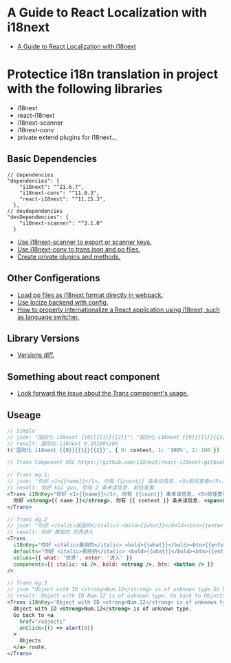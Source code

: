 
# A Guide to React Localization with i18next

- [A Guide to React Localization with i18next](https://phrase.com/blog/posts/localizing-react-apps-with-i18next)

# Protectice i18n translation in project with the following libraries

- i18next
- react-i18next
- i18next-scanner
- i18next-conv
- private extend plugins for i18next...

## Basic Dependencies

``` dependencies
// dependencies
"dependencies": {
    "i18next": "^21.6.7",
    "i18next-conv": "^11.0.3",
    "react-i18next": "^11.15.3",
  },
// devdependencies
"devDependencies": {
    "i18next-scanner": "^3.1.0"
  }
```

- [Use i18next-scanner to export or scanner keys.](https://github.com/i18next/i18next-scanner)
- [Use i18next-conv to trans json and po files.](<https://github.com/i18next/i18next-gettext-converter>)
- [Create private plugins and methods.](https://www.i18next.com/misc/creating-own-plugins#create-a-private-method-to-initialize-your-plugin)

## Other Configerations

- [Load po files as i18next format directly in webpack.](https://github.com/queicherius/i18next-po-loader)
- [Use locize backend with config.](https://github.com/locize/react-tutorial)
- [How to properly internationalize a React application using i18next, such as language switcher.](https://dev.to/adrai/how-to-properly-internationalize-a-react-application-using-i18next-3hdb)

## Library Versions

- [Versions diff.](https://react.i18next.com/latest/migrating-v9-to-v10)

## Something about react component

- [Look forward the issue about the Trans component's usage.](https://stackoverflow.com/questions/55000798/react-i18next-and-replacing-placeholder-keys-with-components)

## Useage

``` jsx
// Simple
// json: "国际化 i18next {{0}}{{1}}{{2}}": "国际化 i18next {{0}}{{1}}{{2}}"
// result: 国际化 i18next 0.25100%100
t('国际化 i18next {{0}}{{1}}{{2}}', { 0: context, 1: '100%', 2: 100 })

// Trans Component HOC https://github.com/i18next/react-i18next-gitbook/blob/master/latest/trans-component.md

// Trans eg.1: 
// json: "你好 <1>{{name}}</1>, 你有 {{count}} 条未读信息. <5>前往查看</5>.": "你好 <1><0>{{name}}</0></1>, 你有 <3>{{context}}</3> 条未读信息. <5>前往查看</5>."
// result: 你好 kai guo, 你有 2 条未读信息. 前往查看.
<Trans i18nKey="你好 <1>{{name}}</1>, 你有 {{count}} 条未读信息. <5>前往查看</5>." count={context * 100}>
  你好 <strong>{{ name }}</strong>, 你有 {{ context }} 条未读信息. <span>前往查看</span>.
</Trans>

// Trans eg.2
// json: "你好 <italic>美丽的</italic> <bold>{{what}}</bold><btn>{{enter}}</btn>": "你好 <italic>美丽的</italic> <bold>{{what}}</bold><btn>{{enter}}</btn>"
// result: 你好 美丽的 世界进入
<Trans
  i18nKey="你好 <italic>美丽的</italic> <bold>{{what}}</bold><btn>{{enter}}</btn>" // optional -> fallbacks to defaults if not provided
  defaults="你好 <italic>美丽的</italic> <bold>{{what}}</bold><btn>{{enter}}</btn>" // optional defaultValue
  values={{ what: '世界', enter: '进入' }}
  components={{ italic: <i />, bold: <strong />, btn: <button /> }}
/>

// Trans eg.3
// json "Object with ID <strong>Num.12</strong> is of unknown type.Go back to <a href=\"/objects\" onClick={() => alert(0)}>Objects</a> route.": "Object with ID <1>Num.12</1> is of unknown type. Go back to <3>Objects</3> route.",
// result: Object with ID Num.12 is of unknown type. Go back to Objects route.
<Trans i18nKey='Object with ID <strong>Num.12</strong> is of unknown type.Go back to <a href="/objects" onClick={() => alert(0)}>Objects</a> route.'>
  Object with ID <strong>Num.12</strong> is of unknown type.
  Go back to <a
    href="/objects"
    onClick={() => alert(0)}
  >
    Objects
  </a> route.
</Trans>
```
